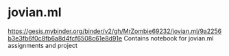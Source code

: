 # jovian.ml
https://gesis.mybinder.org/binder/v2/gh/MrZombie69232/jovian.ml/9a2256b3e3fb6f0c8fb6a8d4fcf6508c61e8d91e
Contains notebook for jovian.ml assignments and project
